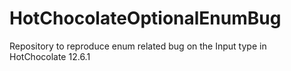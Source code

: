 # HotChocolateOptionalEnumBug

Repository to reproduce enum related bug on the Input type in HotChocolate 12.6.1
